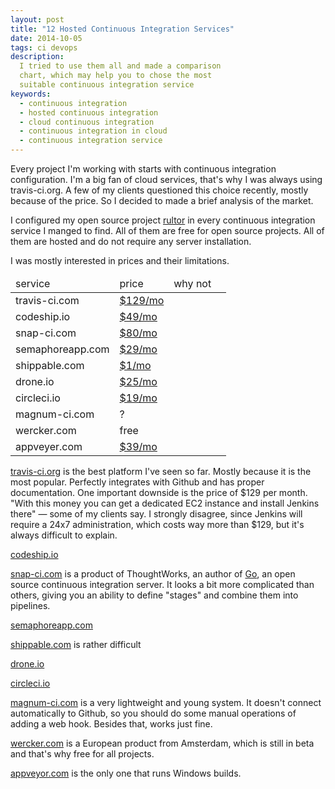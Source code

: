 ```yaml
---
layout: post
title: "12 Hosted Continuous Integration Services"
date: 2014-10-05
tags: ci devops
description:
  I tried to use them all and made a comparison
  chart, which may help you to chose the most
  suitable continuous integration service
keywords:
  - continuous integration
  - hosted continuous integration
  - cloud continuous integration
  - continuous integration in cloud
  - continuous integration service
---
```


Every project I'm working with starts with continuous
integration configuration. I'm a big fan of cloud services,
that's why I was always using travis-ci.org. A few of
my clients questioned this choice recently, mostly because
of the price. So I decided to made a brief analysis of the market.

I configured my open source project [rultor](https://github.com/yegor256/rultor)
in every continuous integration service I manged to find.
All of them are free for open source projects.
All of them are hosted and do not require any server installation.

I was mostly interested in prices and their limitations.

<table>
<thead>
<tr><td>service</td><td>price</td><td>why not</td><td></td></tr>
</thead>
<tbody>
<tr><td>travis-ci.com</td><td><a href="https://travis-ci.com/plans">$129/mo</a></td><td></td></tr>
<tr><td>codeship.io</td><td><a href="https://codeship.io/pricing">$49/mo</a></td><td></td></tr>
<tr><td>snap-ci.com</td><td><a href="https://snap-ci.com/plans">$80/mo</a></td><td></td></tr>
<tr><td>semaphoreapp.com</td><td><a href="https://semaphoreapp.com/pricing">$29/mo</a></td><td></td></tr>
<tr><td>shippable.com</td><td><a href="http://www.shippable.com/pricing.html">$1/mo</a></td><td></td></tr>
<tr><td>drone.io</td><td><a href="https://drone.io/pricing">$25/mo</a></td><td></td></tr>
<tr><td>circleci.io</td><td><a href="https://circleci.com/pricing">$19/mo</a></td><td></td></tr>
<tr><td>magnum-ci.com</td><td>?</td><td></td></tr>
<tr><td>wercker.com</td><td>free</td><td></td></tr>
<tr><td>appveyer.com</td><td><a href="http://www.appveyor.com/pricing">$39/mo</a></td><td></td></tr>
</tbody>
</table>

[travis-ci.org](http://www.travis-ci.org) is
the best platform I've seen so far. Mostly because
it is the most popular. Perfectly integrates with
Github and has proper documentation. One important
downside is the price of $129 per month. "With this money
you can get a dedicated EC2 instance and install Jenkins there" &mdash;
some of my clients say. I strongly disagree, since Jenkins will
require a 24x7 administration, which costs way more than $129, but
it's always difficult to explain.

[codeship.io](http://www.codeship.io)

[snap-ci.com](http://www.snap-ci.com) is a product of
ThoughtWorks, an author of [Go](http://www.go.cd/),
an open source continuous integration server. It looks a bit more
complicated than others, giving you an ability to define "stages"
and combine them into pipelines.

[semaphoreapp.com](http://www.semaphoreapp.com)

[shippable.com](http://www.shippable.com) is rather difficult

[drone.io](http://www.drone.io)

[circleci.io](http://www.circleci.io)

[magnum-ci.com](http://www.magnum-ci.com) is a very lightweight
and young system. It doesn't connect automatically to Github,
so you should do some manual operations of adding a web hook.
Besides that, works just fine.

[wercker.com](http://www.wercker.com) is a European product
from Amsterdam, which is still in beta and that's why free
for all projects.

[appveyor.com](http://www.appveyor.com) is the only one
that runs Windows builds.
